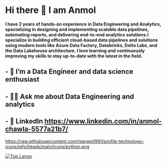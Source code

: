 #            Hi there 👋 I am Anmol
**I have 2 years of hands-on experience in Data Engineering and Analytics, specializing in designing and implementing scalable 
data pipelines, automating reports, and delivering end-to-end analytics solutions.I specialize in building efficient cloud-based data pipelines and solutions 
using modern tools like Azure Data Factory, Databricks, Delta Lake, and the Data Lakehouse architecture. I love learning and continuously improving my skills to stay up-to-date with the latest in the field.** 
## - 🔭 I’m a Data Engineer and data science enthusiast
## - 🧑‍💻 Ask me about Data Engineering and analytics
## - 💬 LinkedIn https://www.linkedin.com/in/anmol-chawla-5577a21b7/


https://raw.githubusercontent.com/marwin1991/profile-technology-icons/refs/heads/main/icons/python.png


[![Top Langs](https://github-readme-stats.vercel.app/api/top-langs/?username=Anmolch8&layout=compact)](https://github.com/Anmolch8)

